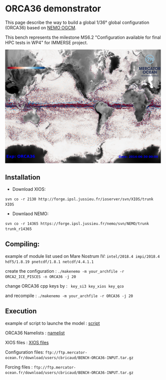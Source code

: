 

# ORCA36 demonstrator

This page describe the way to build a global 1/36° global configuration (ORCA36) based on  [NEMO OGCM](https://www.nemo-ocean.eu/).

This bench represents the milestone MS6.2 "Configuration available for final HPC tests in WP4" for IMMERSE project.


![plot](https://github.com/immerse-project/ORCA36-demonstrator/blob/main/figs/socurloverf_ORCA36-T404_ALL_2014-06-30_00_RdBu_low.png)<br>


## Installation

- Download XIOS:

```svn co -r 2130 http://forge.ipsl.jussieu.fr/ioserver/svn/XIOS/trunk XIOS ```

- Downlaod NEMO:

```svn co -r 14365 https://forge.ipsl.jussieu.fr/nemo/svn/NEMO/trunk trunk_r14365 ```


## Compiling:

example of module list used on Mare Nostrum IV: ``` intel/2018.4 impi/2018.4 hdf5/1.8.19 pnetcdf/1.8.1 netcdf/4.4.1.1 ```

create the configuration                      : ``` ./makenemo -m your_archfile -r ORCA2_ICE_PISCES -n ORCA36 -j 20 ```

change ORCA36 cpp keys by                     : ```  key_si3 key_xios key_qco ```

and recompile                                 : ``` ./makenemo -m your_archfile -r ORCA36 -j 20 ```

## Execution

example of script to launche the model        : [script](SCRIPT/NEMO.sub)

ORCA36 Namelists                              : [namelist](NAMLST/)

XIOS files                                    : [XIOS files](XML/)

Configuration files: ``` ftp://ftp.mercator-ocean.fr/download/users/cbricaud/BENCH-ORCA36-INPUT.tar.gz ```

Forcing files      : ``` ftp://ftp.mercator-ocean.fr/download/users/cbricaud/BENCH-ORCA36-INPUT.tar.gz ```



